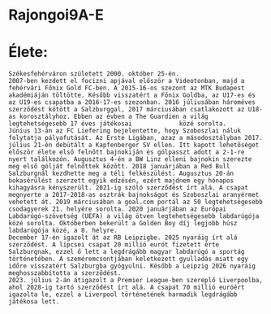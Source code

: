 # Rajongoi9A-E




# Élete:



    Székesfehérváron született 2000. október 25-én. 
    2007-ben kezdett el focizni apjával először a Videotonban, majd a fehérvári Főnix Gold FC-ben. A 2015-16-os szezont az MTK Budapest akadémiáján töltötte. Később visszatért a Főnix Goldba, az U17-es és az U19-es csapatba a 2016-17-es szezonban. 2016 júliusában hároméves szerződést kötött a Salzburggal, 2017 márciusában csatlakozott az U18-as korosztályhoz. Ebben az évben a The Guardien a világ legtehetségesebb 17 éves játékosai             közé sorolta. 
    Június 13-án az FC Liefering bejelentette, hogy Szoboszlai náluk folytatja pályafutását. Az Erste Ligában, azaz a másodosztályban 2017. július 21-én debütált a Kapfenberger SV ellen. Itt kapott lehetőséget először élete első felnőtt bajnokiján és gólpasszt adott a 2-1-re nyert találkozón. Augusztus 4-én a BW Linz elleni bajnokin szerezte meg első gólját felnőttek között. 2018 januárjában a Red Bull Salzburgnál kezdhette meg a téli felkészülést. Augusztus 20-án bokasérülést szerzett egyik edzésén, ezért majdnem egy hónapos kihagyásra kényszerült. 2021-ig szóló szerződést írt alá. A csapat megnyerte a 2017-2018-as osztrák bajnokságot és Szoboszlai aranyérmet vehetett át. 2019 márciusában a goal.com portál az 50 legtehetségesebb csodagyerek 21. helyére sorolta. 2020 januárjában az Európai Labdarúgó-szövetség (UEFA) a világ ötven legtehetségesebb labdarúgója közé sorolta. Októberben bekerült a Golden Boy díj legjobb húsz labdarúgója közé, a 8. helyre. 
    December 17-én igazolt át az RB Leipzigbe. 2025 nyaráig írt alá szerződést. A lipcsei csapat 20 millió eurót fizetett érte Salzburgnak, ezzel ő lett a legdrágább magyar labdarúgó a sportág történetében. A szeméremcsontjában keletkezett gyulladás miatt egy időre visszatért Salzburgba gyógyulni. Később a Leipzig 2026 nyaráig meghosszabbította a szerződést. 
    2023. július 2-án átigazolt a Premier League-ben szereplő Liverpoolba, ahol 2028-ig tartó szerződést írt alá. A csapat 70 millió euróért igazolta le, ezzel a Liverpool történetének harmadik legdrágább játékosa lett.



    
